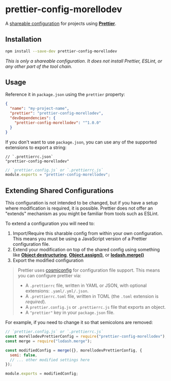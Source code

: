 # prettier-config-morellodev

A [shareable configuration](https://prettier.io/docs/en/configuration.html#sharing-configurations)
for projects using **[Prettier](https://prettier.io/)**.

## Installation

```sh
npm install --save-dev prettier-config-morellodev
```

_This is only a shareable configuration. It does not install Prettier,
ESLint, or any other part of the tool chain._

## Usage

Reference it in `package.json` using the `prettier` property:

```json
{
  "name": "my-project-name",
  "prettier": "prettier-config-morellodev",
  "devDependencies": {
    "prettier-config-morellodev": "^1.0.0"
  }
}
```

If you don't want to use `package.json`, you can use any of the supported
extensions to export a string:

```jsonc
// `.prettierrc.json`
"prettier-config-morellodev"
```

```javascript
// `prettier.config.js` or `.prettierrc.js`
module.exports = "prettier-config-morellodev";
```

## Extending Shared Configurations

This configuration is not intended to be changed, but if you have a setup where
modification is required, it is possible. Prettier does not offer an "extends"
mechanism as you might be familiar from tools such as ESLint.

To extend a configuration you will need to:

1. Import/Require this sharable config from within your own configuration. This
   means you must be using a JavaScript version of a Prettier configuration
   file.
2. Extend your modification on top of the shared config using something like
   **[Object destructuring](https://developer.mozilla.org/en-US/docs/Web/JavaScript/Reference/Operators/Destructuring_assignment)**,
   **[Object.assign()](https://developer.mozilla.org/en-US/docs/Web/JavaScript/Reference/Global_Objects/Object/assign)**,
   or **[lodash.merge()](https://lodash.com/docs/4.17.11#merge)**
3. Export the modified configuration

> Prettier uses [cosmiconfig](https://github.com/davidtheclark/cosmiconfig) for
> configuration file support. This means you can configure prettier via:
>
> - A `.prettierrc` file, written in YAML or JSON, with optional extensions: `.yaml/.yml/.json`.
> - A `.prettierrc.toml` file, written in TOML (the `.toml` extension is _required_).
> - A `prettier.config.js` or `.prettierrc.js` file that exports an object.
> - A `"prettier"` key in your `package.json` file.

For example, if you need to change it so that semicolons are removed:

```javascript
// `prettier.config.js` or `.prettierrc.js`
const morellodevPrettierConfig = require("prettier-config-morellodev");
const merge = require("lodash.merge");

const modifiedConfig = merge({}, morellodevPrettierConfig, {
  semi: false,
  // ... other modified settings here
});

module.exports = modifiedConfig;
```

